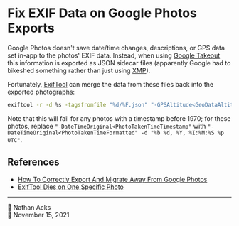 # Fix EXIF Data on Google Photos Exports

Google Photos doesn't save date/time changes, descriptions, or GPS data set in-app to the photos' EXIF data. Instead, when using [Google Takeout](https://takeout.google.com/settings/takeout) this information is exported as JSON sidecar files (apparently Google had to bikeshed something rather than just using [XMP](https://en.wikipedia.org/wiki/Extensible_Metadata_Platform)).

Fortunately, [ExifTool](https://exiftool.org/) can merge the data from these files back into the exported photographs:

```bash
exiftool -r -d %s -tagsfromfile "%d/%F.json" "-GPSAltitude<GeoDataAltitude" "-GPSLatitude<GeoDataLatitude" "-GPSLatitudeRef<GeoDataLatitude" "-GPSLongitude<GeoDataLongitude" "-GPSLongitudeRef<GeoDataLongitude" "-Keywords<Tags" "-Subject<Tags" "-Caption-Abstract<Description" "-ImageDescription<Description" "-DateTimeOriginal<PhotoTakenTimeTimestamp" -ext "*" -overwrite_original -progress --ext json $GOOGLE_PHOTOS_DIR
```

Note that this will fail for any photos with a timestamp before 1970; for these photos, replace `"-DateTimeOriginal<PhotoTakenTimeTimestamp"` with `"-DateTimeOriginal<PhotoTakenTimeFormatted" -d "%b %d, %Y, %I:%M:%S %p UTC"`.

## References

* [How To Correctly Export And Migrate Away From Google Photos](https://legault.me/post/correctly-migrate-away-from-google-photos-to-icloud)
* [ExifTool Dies on One Specific Photo](https://exiftool.org/forum/index.php?topic=10636.0)

- - - -

👤 Nathan Acks  
📅 November 15, 2021
